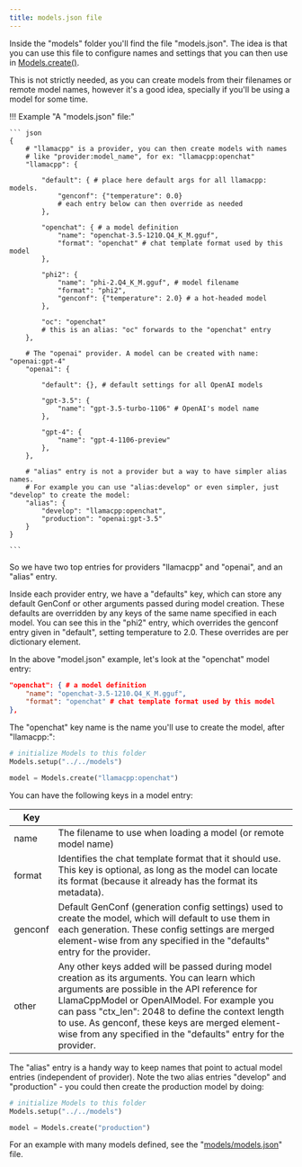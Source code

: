 ```yaml
---
title: models.json file
---
```




Inside the "models" folder you'll find the file "models.json". The idea is that you can use this file to configure names and settings that you can then use in [Models.create()](../api-reference/models.md#sibila.Models.create).

This is not strictly needed, as you can create models from their filenames or remote model names, however it's a good idea, specially if you'll be using a model for some time.

!!! Example "A "models.json" file:"

    ``` json
    {
        # "llamacpp" is a provider, you can then create models with names 
        # like "provider:model_name", for ex: "llamacpp:openchat"
        "llamacpp": { 

            "default": { # place here default args for all llamacpp: models.
                "genconf": {"temperature": 0.0}
                # each entry below can then override as needed
            },
            
            "openchat": { # a model definition
                "name": "openchat-3.5-1210.Q4_K_M.gguf",
                "format": "openchat" # chat template format used by this model
            },

            "phi2": {
                "name": "phi-2.Q4_K_M.gguf", # model filename
                "format": "phi2",
                "genconf": {"temperature": 2.0} # a hot-headed model
            },

            "oc": "openchat" 
            # this is an alias: "oc" forwards to the "openchat" entry
        },

        # The "openai" provider. A model can be created with name: "openai:gpt-4"
        "openai": { 

            "default": {}, # default settings for all OpenAI models
            
            "gpt-3.5": {
                "name": "gpt-3.5-turbo-1106" # OpenAI's model name
            },

            "gpt-4": {
                "name": "gpt-4-1106-preview"
            },
        },

        # "alias" entry is not a provider but a way to have simpler alias names.
        # For example you can use "alias:develop" or even simpler, just "develop" to create the model:
        "alias": { 
            "develop": "llamacpp:openchat",
            "production": "openai:gpt-3.5"
        }
    }

    ```

So we have two top entries for providers "llamacpp" and "openai", and an "alias" entry.

Inside each provider entry, we have a "defaults" key, which can store any default GenConf or other arguments passed during model creation. These defaults are overridden by any keys of the same name specified in each model. You can see this in the "phi2" entry, which overrides the genconf entry given in "default", setting temperature to 2.0. These overrides are per dictionary element.


In the above "model.json" example, let's look at the "openchat" model entry:

``` json
"openchat": { # a model definition
    "name": "openchat-3.5-1210.Q4_K_M.gguf",
    "format": "openchat" # chat template format used by this model
},
```

The "openchat" key name is the name you'll use to create the model, after "llamacpp:":

``` py
# initialize Models to this folder
Models.setup("../../models")

model = Models.create("llamacpp:openchat")
```

You can have the following keys in a model entry:

| Key | |
|-----|-|
| name | The filename to use when loading a model (or remote model name) |
| format | Identifies the chat template format that it should use. This key is optional, as long as the model can locate its format (because it already has the format its metadata). |
| genconf | Default GenConf (generation config settings) used to create the model, which will default to use them in each generation. These config settings are merged element-wise from any specified in the "defaults" entry for the provider. |
| other | Any other keys added will be passed during model creation as its arguments. You can learn which arguments are possible in the API reference for LlamaCppModel or OpenAIModel. For example you can pass "ctx_len": 2048 to define the context length to use. As genconf, these keys are merged element-wise from any specified in the "defaults" entry for the provider. |

<!-- add links to LlamaCppModel and OpenAI API ref -->


The "alias" entry is a handy way to keep names that point to actual model entries (independent of provider). Note the two alias entries "develop" and "production" - you could then create the production model by doing:

``` python
# initialize Models to this folder
Models.setup("../../models")

model = Models.create("production")
```



For an example with many models defined, see the "[models/models.json](https://github.com/jndiogo/sibila/blob/main/models/models.json)" file.
